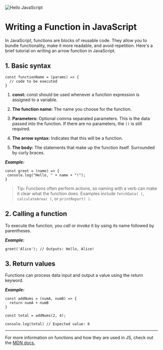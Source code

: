 ![Hello JavaScript](https://images.unsplash.com/photo-1587620962725-abab7fe55159?auto=format&fit=crop&q=80&w=1631&ixlib=rb-4.0.3&ixid=M3wxMjA3fDB8MHxwaG90by1wYWdlfHx8fGVufDB8fHx8fA%3D%3D)

# Writing a Function in JavaScript

In JavaScript, functions are blocks of reusable code. They allow you to bundle functionality, make it more readable, and avoid repetition. Here's a brief tutorial on writing an arrow function in JavaScript.

## 1. Basic syntax

```
const functionName = (params) => {
  // code to be executed
}
```

1. **const:** const should be used whenever a function expression is assigned to a variable.

2. **The function name:** The name you choose for the function.

3. **Parameters:** Optional comma separated parameters. This is the data passed into the function. If there are no parameters, the `()` is still required.

4. **The arrow syntax:** Indicates that this will be a function.

5. **The body:** The statements that make up the function itself. Surrounded by curly braces.


***Example:*** 

```
const greet = (name) => {
 console.log("Hello, " + name + "!");
} 
```

> Tip: Functions often perform actions, so naming with a verb can make it clear what the function does. Examples include `fetchData( )`, `calculateArea( )`, or `printReport( )`. 


## 2. Calling a function

To execute the function, you *call* or *invoke* it by using its name followed by parentheses.

***Example:*** 

```
greet('Alice'); // Outputs: Hello, Alice!
```

## 3. Return values

Functions can process data input and output a value using the *return* keyword.

***Example:*** 

```
const addNums = (numA, numB) => {
  return numA + numB
}

const total = addNums(2, 4);

console.log(total) // Expected value: 6
```
---

For more information on functions and how they are used in JS, check out the [MDN docs.](https://developer.mozilla.org/en-US/docs/Web/JavaScript/Guide/Functions)